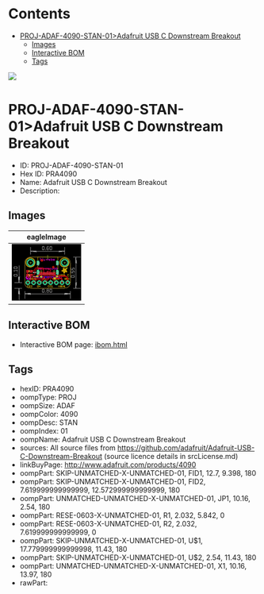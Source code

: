 



Contents
========

* [PROJ-ADAF-4090-STAN-01>Adafruit USB C Downstream Breakout](#proj-adaf-4090-stan-01adafruit-usb-c-downstream-breakout)
	* [Images](#images)
	* [Interactive BOM](#interactive-bom)
	* [Tags](#tags)
  
![][im]
# PROJ-ADAF-4090-STAN-01>Adafruit USB C Downstream Breakout

- ID: PROJ-ADAF-4090-STAN-01
- Hex ID: PRA4090
- Name: Adafruit USB C Downstream Breakout
- Description: 

## Images
  
  

|eagleImage|
| :---: |
|[![eagleImage](eagleImage_140.png)](eagleImage_600.png)|

## Interactive BOM

- Interactive BOM page: [ibom.html](kicad/bom/ibom.html)

## Tags

- hexID: PRA4090
- oompType: PROJ
- oompSize: ADAF
- oompColor: 4090
- oompDesc: STAN
- oompIndex: 01
- oompName: Adafruit USB C Downstream Breakout
- sources: All source files from https://github.com/adafruit/Adafruit-USB-C-Downstream-Breakout (source licence details in srcLicense.md)
- linkBuyPage: http://www.adafruit.com/products/4090
- oompPart: SKIP-UNMATCHED-X-UNMATCHED-01, FID1, 12.7, 9.398, 180
- oompPart: SKIP-UNMATCHED-X-UNMATCHED-01, FID2, 7.619999999999999, 12.572999999999999, 180
- oompPart: UNMATCHED-UNMATCHED-X-UNMATCHED-01, JP1, 10.16, 2.54, 180
- oompPart: RESE-0603-X-UNMATCHED-01, R1, 2.032, 5.842, 0
- oompPart: RESE-0603-X-UNMATCHED-01, R2, 2.032, 7.619999999999999, 0
- oompPart: SKIP-UNMATCHED-X-UNMATCHED-01, U$1, 17.779999999999998, 11.43, 180
- oompPart: SKIP-UNMATCHED-X-UNMATCHED-01, U$2, 2.54, 11.43, 180
- oompPart: UNMATCHED-UNMATCHED-X-UNMATCHED-01, X1, 10.16, 13.97, 180
- rawPart: 



[im]: eagleImage_450.png
